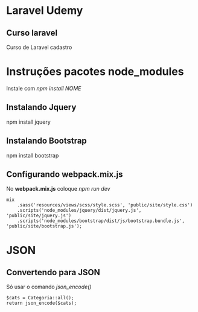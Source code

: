 # Laravel Udemy
## Curso laravel

Curso de Laravel cadastro

# Instruções pacotes node_modules

Instale com *npm install NOME*

## Instalando Jquery 
npm install jquery


## Instalando Bootstrap 
npm install bootstrap

## Configurando webpack.mix.js

No **webpack.mix.js** coloque *npm run dev*

```
mix
	.sass('resources/views/scss/style.scss', 'public/site/style.css')
	.scripts('node_modules/jquery/dist/jquery.js', 'public/site/jquery.js')
	.scripts('node_modules/bootstrap/dist/js/bootstrap.bundle.js', 'public/site/bootstrap.js');	
```
# JSON
## Convertendo para JSON
Só usar o comando *json_encode()*
```
$cats = Categoria::all();
return json_encode($cats);
```
